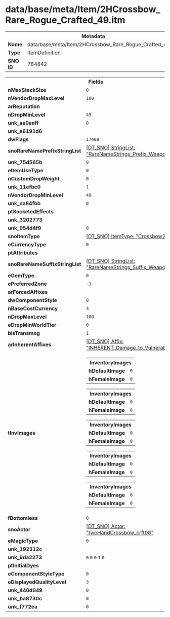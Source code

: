 <h1>data/base/meta/Item/2HCrossbow_Rare_Rogue_Crafted_49.itm</h1><table><tr><th colspan="100%">Metadata</th></tr><tr><td><b>Name</b></td><td>data/base/meta/Item/2HCrossbow_Rare_Rogue_Crafted_49.itm</td></tr><tr><td><b>Type</b></td><td>ItemDefinition</td></tr><tr><td><b>SNO ID</b></td><td>784842</td></tr></table>

<table><tr><th colspan="100%">Fields</th></tr><tr><td><b>nMaxStackSize</b></td><td><code>0</code></td></tr><tr><td><b>nVendorDropMaxLevel</b></td><td><code>100</code></td></tr><tr><td><b>arReputation</b></td><td></td></tr><tr><td><b>nDropMinLevel</b></td><td><code>49</code></td></tr><tr><td><b>unk_ae0eeff</b></td><td><code>0</code></td></tr><tr><td><b>unk_e6191d6</b></td><td></td></tr><tr><td><b>dwFlags</b></td><td><code>17408</code></td></tr><tr><td><b>snoRareNamePrefixStringList</b></td><td><a href="..\..\..\enUS_Text\meta\StringList\RareNameStrings_Prefix_Weapon_Bow.stl.md">[DT_SNO] StringList: "RareNameStrings_Prefix_Weapon_Bow"</a></td></tr><tr><td><b>unk_75d565b</b></td><td><code>0</code></td></tr><tr><td><b>eItemUseType</b></td><td><code>0</code></td></tr><tr><td><b>nCustomDropWeight</b></td><td><code>0</code></td></tr><tr><td><b>unk_11efbc0</b></td><td><code>1</code></td></tr><tr><td><b>nVendorDropMinLevel</b></td><td><code>49</code></td></tr><tr><td><b>unk_da84fbb</b></td><td><code>0</code></td></tr><tr><td><b>ptSocketedEffects</b></td><td></td></tr><tr><td><b>unk_3202773</b></td><td></td></tr><tr><td><b>unk_954d4f9</b></td><td><code>0</code></td></tr><tr><td><b>snoItemType</b></td><td><a href="..\ItemType\Crossbow2H.itt.md">[DT_SNO] ItemType: "Crossbow2H"</a></td></tr><tr><td><b>eCurrencyType</b></td><td><code>0</code></td></tr><tr><td><b>ptAttributes</b></td><td></td></tr><tr><td><b>snoRareNameSuffixStringList</b></td><td><a href="..\..\..\enUS_Text\meta\StringList\RareNameStrings_Suffix_Weapon_Bow.stl.md">[DT_SNO] StringList: "RareNameStrings_Suffix_Weapon_Bow"</a></td></tr><tr><td><b>eGemType</b></td><td><code>0</code></td></tr><tr><td><b>ePreferredZone</b></td><td><code>-1</code></td></tr><tr><td><b>arForcedAffixes</b></td><td></td></tr><tr><td><b>dwComponentStyle</b></td><td><code>0</code></td></tr><tr><td><b>nBaseCostCurrency</b></td><td><code>3</code></td></tr><tr><td><b>nDropMaxLevel</b></td><td><code>100</code></td></tr><tr><td><b>eDropMinWorldTier</b></td><td><code>0</code></td></tr><tr><td><b>bIsTransmog</b></td><td><code>1</code></td></tr><tr><td><b>arInherentAffixes</b></td><td><a href="..\Affix\INHERENT_Damage_to_Vulnerable.aff.md">[DT_SNO] Affix: "INHERENT_Damage_to_Vulnerable"</a>
</td></tr><tr><td><b>tInvImages</b></td><td><table><tr><th colspan="100%">InventoryImages</th></tr><tr><td><b>hDefaultImage</b></td><td><code>0</code></td></tr><tr><td><b>hFemaleImage</b></td><td><code>0</code></td></tr></table>


<table><tr><th colspan="100%">InventoryImages</th></tr><tr><td><b>hDefaultImage</b></td><td><code>0</code></td></tr><tr><td><b>hFemaleImage</b></td><td><code>0</code></td></tr></table>


<table><tr><th colspan="100%">InventoryImages</th></tr><tr><td><b>hDefaultImage</b></td><td><code>0</code></td></tr><tr><td><b>hFemaleImage</b></td><td><code>0</code></td></tr></table>


<table><tr><th colspan="100%">InventoryImages</th></tr><tr><td><b>hDefaultImage</b></td><td><code>0</code></td></tr><tr><td><b>hFemaleImage</b></td><td><code>0</code></td></tr></table>


<table><tr><th colspan="100%">InventoryImages</th></tr><tr><td><b>hDefaultImage</b></td><td><code>0</code></td></tr><tr><td><b>hFemaleImage</b></td><td><code>0</code></td></tr></table>


</td></tr><tr><td><b>fBottomless</b></td><td><code>0</code></td></tr><tr><td><b>snoActor</b></td><td><a href="..\Actor\twoHandCrossbow_crft08.acr.md">[DT_SNO] Actor: "twoHandCrossbow_crft08"</a></td></tr><tr><td><b>eMagicType</b></td><td><code>0</code></td></tr><tr><td><b>unk_192312c</b></td><td></td></tr><tr><td><b>unk_9da2273</b></td><td><code>0</code>
<code>0</code>
<code>0</code>
<code>1</code>
<code>0</code>
</td></tr><tr><td><b>ptInitialDyes</b></td><td></td></tr><tr><td><b>eComponentStyleType</b></td><td><code>0</code></td></tr><tr><td><b>eDisplayedQualityLevel</b></td><td><code>3</code></td></tr><tr><td><b>unk_440d049</b></td><td><code>0</code></td></tr><tr><td><b>unk_ba8730c</b></td><td><code>0</code></td></tr><tr><td><b>unk_f772ea</b></td><td><code>0</code></td></tr></table>

